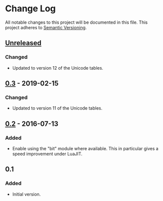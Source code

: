 # Change Log
All notable changes to this project will be documented in this file.
This project adheres to [Semantic Versioning](http://semver.org/).

## [Unreleased]
### Changed
- Updated to version 12 of the Unicode tables.

## [0.3] - 2019-02-15
### Changed
- Updated to version 11 of the Unicode tables.

## [0.2] - 2016-07-13
### Added
- Enable using the "bit" module where available. This in particular gives
  a speed improvement under LuaJIT.

## 0.1
### Added
- Initial version.

[Unreleased]: https://github.com/aperezdc/lua-wcwidth/compare/v0.3...HEAD
[0.3]: https://github.com/aperezdc/lua-wcwidth/compare/v0.2...v0.3
[0.2]: https://github.com/aperezdc/lua-wcwidth/compare/v0.1...v0.2

